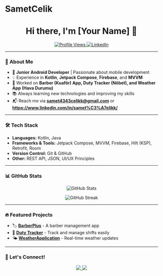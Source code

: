 # SametCelik

<h1 align="center">Hi there, I'm [Your Name] 👋</h1>

<p align="center">
  <a href="https://github.com/SametCeliks">
    <img src="https://komarev.com/ghpvc/?username=SametCeliks&label=Profile+Views&color=blue" alt="Profile Views" />
  </a>
  <a href="https://www.linkedin.com/in/samet%C3%A7elikk/">
    <img src="https://img.shields.io/badge/LinkedIn-%230077B5.svg?style=flat&logo=linkedin&logoColor=white" alt="LinkedIn" />
  </a>
</p>

---

### 🚀 **About Me**
- 🎯 **Junior Android Developer** | Passionate about mobile development  
- 💡 Experience in **Kotlin**, **Jetpack Compose**, **Firebase**, and **MVVM**  
- 🔨 Worked on **Barber (Kuaför) App, Duty Tracker (Nöbet), and Weather App (Hava Durumu)**  
- 📚 Always learning new technologies and improving my skills  
- 📬 Reach me via **samet4343celikk@gmail.com** or **https://www.linkedin.com/in/samet%C3%A7elikk/**  

---

### 🛠 **Tech Stack**
- **Languages:** Kotlin, Java  
- **Frameworks & Tools:** Jetpack Compose, MVVM, Firebase, Hilt (KSP), Retrofit, Room  
- **Version Control:** Git & GitHub  
- **Other:** REST API, JSON, UI/UX Principles  

---

### 📊 **GitHub Stats**
<p align="center">
  <img src="https://github-readme-stats.vercel.app/api?username=SametCeliks&show_icons=true&theme=radical" alt="GitHub Stats" />
</p>
<p align="center">
  <img src="https://github-readme-streak-stats.herokuapp.com/?user=SametCeliks&theme=radical" alt="GitHub Streak" />
</p>

---

### 🔥 **Featured Projects**
- 🏷 **[BarberPlus](https://github.com/SametCeliks/barberplus)** - A barber management app  
- 📅 **[Duty Tracker](https://github.com/SaöetCeliks/duty-tracker)** - Track and manage shifts easily  
- 🌤 **[WeatherApplication](https://github.com/SametCeliks/WeatherApplication)** - Real-time weather updates  

---

### 📌 **Let's Connect!**
<p align="center">
  <a href="(https://www.linkedin.com/in/samet%C3%A7elikk/)](https://www.linkedin.com/in/samet%C3%A7elikk/)">
    <img src="https://img.shields.io/badge/LinkedIn-%230077B5.svg?style=flat&logo=linkedin&logoColor=white" />
  </a>

  <a href="mailto:samet4343celikk@gmail.com">
    <img src="https://img.shields.io/badge/Email-%23D14836.svg?style=flat&logo=gmail&logoColor=white" />
  </a>
</p>

